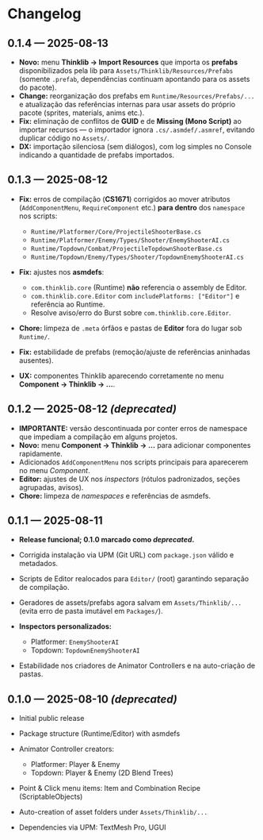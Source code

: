 # Changelog

## 0.1.4 — 2025-08-13

* **Novo:** menu **Thinklib → Import Resources** que importa os **prefabs** disponibilizados pela lib para `Assets/Thinklib/Resources/Prefabs` (somente `.prefab`, dependências continuam apontando para os assets do pacote).
* **Change:** reorganização dos prefabs em `Runtime/Resources/Prefabs/...` e atualização das referências internas para usar assets do próprio pacote (sprites, materials, anims etc.).
* **Fix:** eliminação de conflitos de **GUID** e de **Missing (Mono Script)** ao importar recursos — o importador ignora `.cs/.asmdef/.asmref`, evitando duplicar código no `Assets/`.
* **DX:** importação silenciosa (sem diálogos), com log simples no Console indicando a quantidade de prefabs importados.

## 0.1.3 — 2025-08-12

* **Fix:** erros de compilação (**CS1671**) corrigidos ao mover atributos (`AddComponentMenu`, `RequireComponent` etc.) **para dentro** dos `namespace` nos scripts:

  * `Runtime/Platformer/Core/ProjectileShooterBase.cs`
  * `Runtime/Platformer/Enemy/Types/Shooter/EnemyShooterAI.cs`
  * `Runtime/Topdown/Combat/ProjectileTopdownShooterBase.cs`
  * `Runtime/Topdown/Enemy/Types/Shooter/TopdownEnemyShooterAI.cs`
* **Fix:** ajustes nos **asmdefs**:

  * `com.thinklib.core` (Runtime) **não** referencia o assembly de Editor.
  * `com.thinklib.core.Editor` com `includePlatforms: ["Editor"]` e referência ao Runtime.
  * Resolve aviso/erro do Burst sobre `com.thinklib.core.Editor`.
* **Chore:** limpeza de `.meta` órfãos e pastas de **Editor** fora do lugar sob `Runtime/`.
* **Fix:** estabilidade de prefabs (remoção/ajuste de referências aninhadas ausentes).
* **UX:** componentes Thinklib aparecendo corretamente no menu **Component → Thinklib → …**.

## 0.1.2 — 2025-08-12 *(deprecated)*

* **IMPORTANTE:** versão descontinuada por conter erros de namespace que impediam a compilação em alguns projetos.
* **Novo:** menu **Component → Thinklib → …** para adicionar componentes rapidamente.
* Adicionados `AddComponentMenu` nos scripts principais para aparecerem no menu *Component*.
* **Editor:** ajustes de UX nos *inspectors* (rótulos padronizados, seções agrupadas, avisos).
* **Chore:** limpeza de *namespaces* e referências de asmdefs.

## 0.1.1 — 2025-08-11

* **Release funcional; 0.1.0 marcado como *deprecated*.**
* Corrigida instalação via UPM (Git URL) com `package.json` válido e metadados.
* Scripts de Editor realocados para `Editor/` (root) garantindo separação de compilação.
* Geradores de assets/prefabs agora salvam em `Assets/Thinklib/...` (evita erro de pasta imutável em `Packages/`).
* **Inspectors personalizados:**

  * Platformer: `EnemyShooterAI`
  * Topdown: `TopdownEnemyShooterAI`
* Estabilidade nos criadores de Animator Controllers e na auto-criação de pastas.

## 0.1.0 — 2025-08-10 *(deprecated)*

* Initial public release
* Package structure (Runtime/Editor) with asmdefs
* Animator Controller creators:

  * Platformer: Player & Enemy
  * Topdown: Player & Enemy (2D Blend Trees)
* Point & Click menu items: Item and Combination Recipe (ScriptableObjects)
* Auto-creation of asset folders under `Assets/Thinklib/...`
* Dependencies via UPM: TextMesh Pro, UGUI
